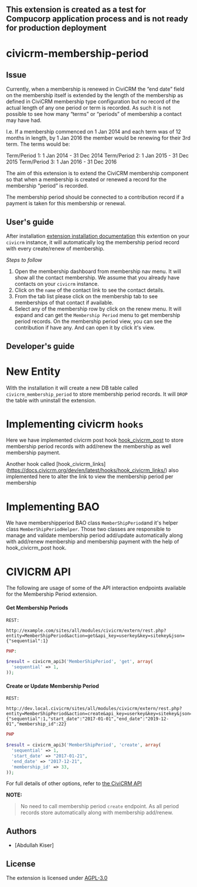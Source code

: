 ## This extension is created as a test for Compucorp application process and is not ready for production deployment

# civicrm-membership-period

## Issue

Currently, when a membership is renewed in CiviCRM the “end date” field on the membership itself is extended by the length of the membership as defined in CiviCRM membership type configuration but no record of the actual length of any one period or term is recorded. As such it is not possible to see how many “terms” or “periods” of membership a contact may have had. 

I.e. If a membership commenced on 1 Jan 2014 and each term was of 12 months in length, by 1 Jan 2016 the member would be renewing for their 3rd term. The terms would be:

Term/Period 1: 1 Jan 2014 - 31 Dec 2014
Term/Period 2: 1 Jan 2015 - 31 Dec 2015
Term/Period 3: 1 Jan 2016 - 31 Dec 2016

The aim of this extension is to extend the CiviCRM membership component so that when a membership is created or renewed a record for the membership “period” is recorded. 

The membership period should be connected to a contribution record if a payment is taken for this membership or renewal.

## User's guide 

After installation [extension installation
documentation](https://docs.civicrm.org/user/en/latest/introduction/extensions/#installing-extensions) this extention on your `civicrm` instance, it will automatically log the membership period record with every create/renew of membership.

*Steps to follow*
1. Open the membership dashboard from membership nav menu. It will show all the contact membership. 
We assume that you already have contacts on your `civicrm` instance.
2. Click on the `name` of the contact link to see the contact details.
3. From the tab list please click on the membership tab to see memberships of that contact if available. 
4. Select any of the membership row by click on the renew menu. 
It will expand and can get the `Membership Period` menu to get membership period records. On the membership period view, you can see 
the contribution if have any. And can open it by click it's view.  


## Developer's guide

# New Entity

With the installation it will create a new DB table called `civicrm_membership_period` to store membership period records. 
It will `DROP` the table with uninstall the extension.

# Implementing civicrm `hooks`

Here we have implemented civicrm post hook [hook_civicrm_post](https://docs.civicrm.org/dev/en/latest/hooks/hook_civicrm_post/) to store
membership period records with add/renew the membership as well membership payment.

Another hook called [hook_civicrm_links] (https://docs.civicrm.org/dev/en/latest/hooks/hook_civicrm_links/) also implemented here to alter the link to view the membership period per membership

# Implementing BAO

We have membershipperiod BAO class `MemberShipPeriod`and it's  helper class `MemberShipPeriodHelper`. Those two classes are responsible
to manage and validate membership period add/update automatically along with add/renew membership and membership payment with the help of hook_civicrm_post hook.

# CIVICRM API

The following are usage of some of the API interaction endpoints available for the 
Membership Period extension.

#### Get Membership Periods

```text
REST:

http://example.com/sites/all/modules/civicrm/extern/rest.php?entity=MemberShipPeriod&action=get&api_key=userkey&key=sitekey&json={"sequential":1}
```

```php
PHP: 

$result = civicrm_api3('MemberShipPeriod', 'get', array(
  'sequential' => 1,
));
```
#### Create or Update Membership Period
```text
REST:

http://dev.local.civicrm/sites/all/modules/civicrm/extern/rest.php?entity=MemberShipPeriod&action=create&api_key=userkey&key=sitekey&json={"sequential":1,"start_date":"2017-01-01","end_date":"2019-12-01","membership_id":22}
```

```php
PHP

$result = civicrm_api3('MemberShipPeriod', 'create', array(
  'sequential' => 1,
  'start_date' => "2017-01-21",
  'end_date' => "2017-12-21",
  'membership_id' => 33,
));
```

For full details of other options, refer to [the CiviCRM API](https://docs.civicrm.org/dev/en/latest/api/)

**NOTE:**
>No need to call membership period `create` endpoint. As all period records store automatically along with membership add/renew.

## Authors
- [Abdullah Kiser]

## License
The extension is licensed under [AGPL-3.0](LICENSE.txt)
